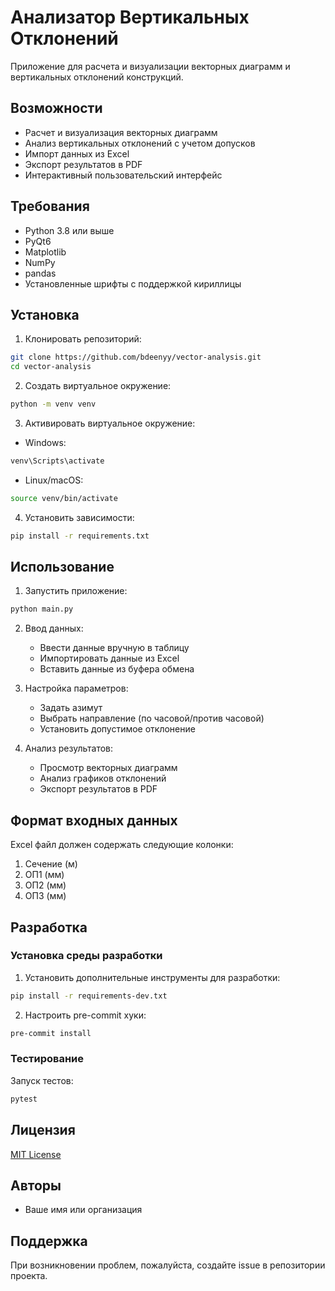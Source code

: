 # Анализатор Вертикальных Отклонений

Приложение для расчета и визуализации векторных диаграмм и вертикальных отклонений конструкций. 

## Возможности

- Расчет и визуализация векторных диаграмм
- Анализ вертикальных отклонений с учетом допусков
- Импорт данных из Excel
- Экспорт результатов в PDF
- Интерактивный пользовательский интерфейс

## Требования

- Python 3.8 или выше
- PyQt6
- Matplotlib
- NumPy
- pandas
- Установленные шрифты с поддержкой кириллицы

## Установка

1. Клонировать репозиторий:
```bash
git clone https://github.com/bdeenyy/vector-analysis.git
cd vector-analysis
```

2. Создать виртуальное окружение:
```bash
python -m venv venv
```

3. Активировать виртуальное окружение:
- Windows:
```bash
venv\Scripts\activate
```
- Linux/macOS:
```bash
source venv/bin/activate
```

4. Установить зависимости:
```bash
pip install -r requirements.txt
```

## Использование

1. Запустить приложение:
```bash
python main.py
```

2. Ввод данных:
   - Ввести данные вручную в таблицу
   - Импортировать данные из Excel
   - Вставить данные из буфера обмена

3. Настройка параметров:
   - Задать азимут
   - Выбрать направление (по часовой/против часовой)
   - Установить допустимое отклонение

4. Анализ результатов:
   - Просмотр векторных диаграмм
   - Анализ графиков отклонений
   - Экспорт результатов в PDF


## Формат входных данных

Excel файл должен содержать следующие колонки:
1. Сечение (м)
2. ОП1 (мм)
3. ОП2 (мм)
4. ОП3 (мм)

## Разработка

### Установка среды разработки

1. Установить дополнительные инструменты для разработки:
```bash
pip install -r requirements-dev.txt
```

2. Настроить pre-commit хуки:
```bash
pre-commit install
```

### Тестирование

Запуск тестов:
```bash
pytest
```

## Лицензия

[MIT License](LICENSE)

## Авторы

- Ваше имя или организация

## Поддержка

При возникновении проблем, пожалуйста, создайте issue в репозитории проекта.
